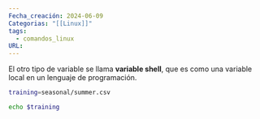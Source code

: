 ```yaml
---
Fecha_creación: 2024-06-09
Categorias: "[[Linux]]"
tags:
  - comandos_linux
URL:
---
```



El otro tipo de variable se llama **variable shell**, que es como una variable local en un lenguaje de programación.

```bash
training=seasonal/summer.csv
```
```bash
echo $training
```


